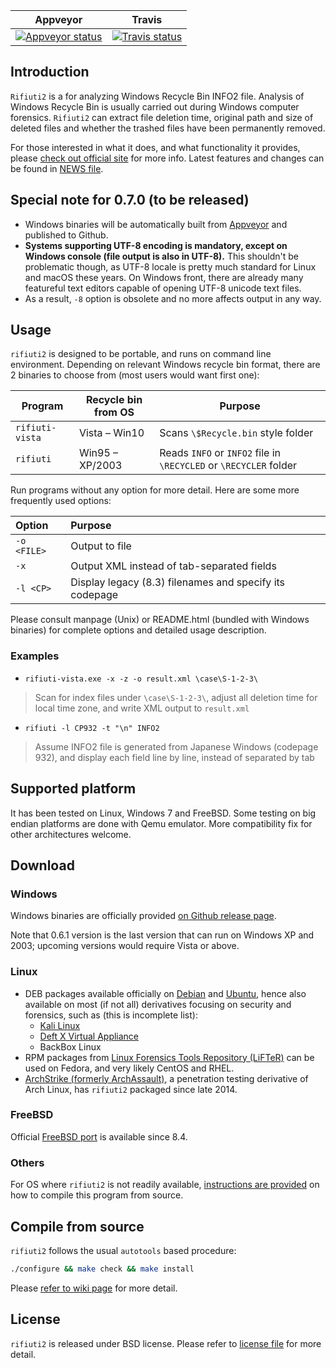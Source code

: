 | Appveyor | Travis |
|----------|--------|
| [![Appveyor status](https://ci.appveyor.com/api/projects/status/github/abelcheung/rifiuti2?svg=true&branch=master)](https://ci.appveyor.com/project/abelcheung/rifiuti2) | [![Travis status](https://travis-ci.org/abelcheung/rifiuti2.svg?branch=master)](https://travis-ci.org/abelcheung/rifiuti2) |

## Introduction

`Rifiuti2` is a for analyzing Windows Recycle Bin INFO2 file. Analysis of
Windows Recycle Bin is usually carried out during Windows computer
forensics. `Rifiuti2` can extract file deletion time, original path
and size of deleted files and whether the trashed files have been
permanently removed.

For those interested in what it does, and what functionality it
provides, please [check out official site][1] for more info.
Latest features and changes can be found in [NEWS file](NEWS.md).

[1]: https://abelcheung.github.io/rifiuti2

## Special note for 0.7.0 (to be released)
* Windows binaries will be automatically built from
  [Appveyor](https://www.appveyor.com/) and published to Github.
* **Systems supporting UTF-8 encoding is mandatory, except on Windows console
  (file output is also in UTF-8).** This shouldn't be problematic though,
  as UTF-8 locale is pretty much standard for Linux and macOS these years.
  On Windows front, there are already many featureful text editors
  capable of opening UTF-8 unicode text files.
* As a result, `-8` option is obsolete and no more affects output in any way.


## Usage

`rifiuti2` is designed to be portable, and runs on command line environment.
Depending on relevant Windows recycle bin format, there are 2 binaries to
choose from (most users would want first one):

Program        | Recycle bin from OS | Purpose
---------------|---------------------|--------
`rifiuti-vista`|Vista &ndash; Win10  | Scans `\$Recycle.bin` style folder
`rifiuti`      |Win95 &ndash; XP/2003| Reads `INFO` or `INFO2` file in `\RECYCLED` or `\RECYCLER` folder

Run programs without any option for more detail. Here are some more
frequently used options:

 Option    | Purpose
:----------|:--------
`-o <FILE>`| Output to file
`-x`       | Output XML instead of tab-separated fields
`-l <CP>`  | Display legacy (8.3) filenames and specify its codepage

Please consult manpage (Unix) or README.html (bundled with Windows binaries)
for complete options and detailed usage description.

### Examples

* `rifiuti-vista.exe -x -z -o result.xml \case\S-1-2-3\`
> Scan for index files under `\case\S-1-2-3\`, adjust all deletion time
> for local time zone, and write XML output to `result.xml`
* `rifiuti -l CP932 -t "\n" INFO2`
> Assume INFO2 file is generated from Japanese Windows (codepage 932),
> and display each field line by line, instead of separated by tab

## Supported platform

It has been tested on Linux, Windows 7 and FreeBSD.
Some testing on big endian platforms are done with Qemu emulator.
More compatibility fix for other architectures welcome.

## Download

### Windows
Windows binaries are officially provided
[on Github release page][6].

Note that 0.6.1 version is the last version that can run on
Windows XP and 2003; upcoming versions would require Vista or above.

### Linux
* DEB packages available officially on [Debian][7] and [Ubuntu][8],
hence also available on most (if not all) derivatives focusing on
security and forensics, such as (this is incomplete list):
  * [Kali Linux][9]
  * [Deft X Virtual Appliance][10]
  * BackBox Linux
* RPM packages from [Linux Forensics Tools Repository (LiFTeR)][11]
  can be used on Fedora, and very likely CentOS and RHEL.
* [ArchStrike (formerly ArchAssault)][12], a penetration testing
  derivative of Arch Linux, has `rifiuti2` packaged since late 2014.

### FreeBSD
Official [FreeBSD port][13] is available since 8.4.

### Others
For OS where `rifiuti2` is not readily available,
[instructions are provided](docs/Compile.md) on how to compile this
program from source.

## Compile from source

`rifiuti2` follows the usual `autotools` based procedure:
```sh
./configure && make check && make install
```
Please [refer to wiki page][14] for more detail.

## License

`rifiuti2` is released under BSD license. Please refer to
[license file](docs/LICENSE.md) for more detail.

[6]: https://github.com/abelcheung/rifiuti2/releases
[7]: https://packages.debian.org/search?keywords=rifiuti2
[8]: http://packages.ubuntu.com/search?keywords=rifiuti2
[9]: https://pkg.kali.org/pkg/rifiuti2
[10]: http://www.deftlinux.net/package-list/deft-x-va/
[11]: https://forensics.cert.org/ByPackage/rifiuti2.html
[12]: https://archstrike.org/packages/rifiuti2
[13]: https://www.freebsd.org/cgi/ports.cgi?query=rifiuti2
[14]: https://github.com/abelcheung/rifiuti2/wiki/Compile-From-Source